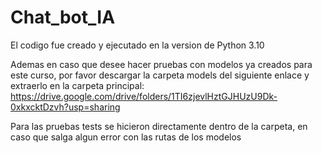 # Chat_bot_IA

El codigo fue creado y ejecutado en la version de Python 3.10

Ademas en caso que desee hacer pruebas con modelos ya creados para este curso, por favor descargar la carpeta models del siguiente enlace y extraerlo en la carpeta principal:
https://drive.google.com/drive/folders/1TI6zjevlHztGJHUzU9Dk-0xkxcktDzvh?usp=sharing

Para las pruebas tests se hicieron directamente dentro de la carpeta, en caso que salga algun error con las rutas de los modelos
